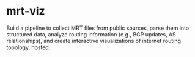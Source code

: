 # mrt-viz
Build a pipeline to collect MRT files from public sources, parse them into structured data, analyze routing information (e.g., BGP updates, AS relationships), and create interactive visualizations of internet routing topology, hosted.
